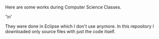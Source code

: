 Here are some works during Computer Science Classes. <p>'\n'</p>
They were done in Eclipse which I don't use anymore.
In this repository I downloaded only source files with just the code itself.
